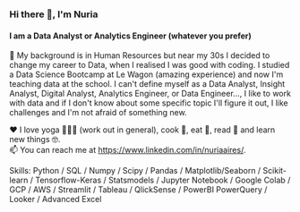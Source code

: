 ### Hi there 🌸, I'm Nuria
#### I am a Data Analyst or Analytics Engineer (whatever you prefer)

🔎    My background is in Human Resources but near my 30s I decided to change my career to Data, when I realised I was good with coding. I studied a Data Science Bootcamp at Le Wagon (amazing experience) and now I'm teaching data at the school. I can't define myself as a Data Analyst, Insight Analyst, Digital Analyst, Analytics Engineer, or Data Engineer..., I like to work with data and if I don't know about some specific topic I'll figure it out, I like challenges and I'm not afraid of something new.

❤️  I love yoga 🧘🏻‍♀️ (work out in general), cook 🍜, eat 🍣, read 📖 and learn new things 🤓.  
📫 You can reach me at https://www.linkedin.com/in/nuriaaires/.   

Skills: Python / SQL / Numpy / Scipy / Pandas / Matplotlib/Seaborn / Scikit-learn / Tensorflow-Keras / Statsmodels / Jupyter Notebook /  Google Colab / GCP / AWS / Streamlit / Tableau / QlickSense / PowerBI PowerQuery / Looker / Advanced Excel

<!--
**nairesc/nairesc** is a ✨ _special_ ✨ repository because its `README.md` (this file) appears on your GitHub profile.

